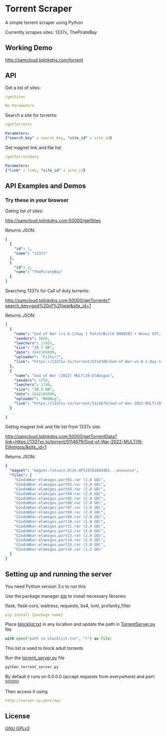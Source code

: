 # Torrent Scraper

A simple torrent scraper using Python

Currently scrapes sites: 1337x, ThePirateBay

## Working Demo

http://samcloud.tplinkdns.com/torrent

## API

Get a list of sites:
```yaml
/getSites

No Parameters
```

Search a site for torrents:
```yaml
/getTorrents

Parameters:
{"search_key" : search_key, "site_id" : site_id}
```

Get magnet link and file list:
```yaml
/getTorrentData

Parameters:
{"link" : link, "site_id" : site_id}
```

## API Examples and Demos
### Try these in your browser

Geting list of sites:

http://samcloud.tplinkdns.com:50000/getSites

Returns JSON:
```yaml
[
  {
    "id": 1,
    "name": "1337x"
  },
  {
    "id": 2,
    "name": "ThePirateBay"
  }
]
```

Searching 1337x for Call of duty torrents:

http://samcloud.tplinkdns.com:50000/getTorrents?search_key=god%20of%20war&site_id=1

Returns JSON:
```yaml
[
  {
    "name": "God of War (v1.0.1/Day 1 Patch/Build 8008283 + Bonus OST, MULTi18) [FitGirl Repack, Selective Download - from 26 GB]",
    "seeders": 5804,
    "leechers": 17455,
    "size": "28.7 GB",
    "date": 1642185000,
    "uploader": "FitGirl",
    "link": "https://1337xx.to/torrent/5114700/God-of-War-v1-0-1-Day-1-Patch-Build-8008283-Bonus-OST-MULTi18-FitGirl-Repack-Selective-Download-from-26-GB/"
  },
  {
    "name": "God of War (2022) MULTi19-ElAmigos",
    "seeders": 1756,
    "leechers": 1740,
    "size": "30.5 GB",
    "date": 1642185000,
    "uploader": "BedBug",
    "link": "https://1337xx.to/torrent/5114679/God-of-War-2022-MULTi19-ElAmigos/"
  }
  ...
]
```

Geting magnet link and file list from 1337x site:

http://samcloud.tplinkdns.com:50000/getTorrentData?link=https://1337xx.to/torrent/5114679/God-of-War-2022-MULTi19-ElAmigos/&site_id=1

Returns JSON:
```yaml
{
  "magnet": "magnet:?xt=urn:btih:4F515CD16844D3...announce",
  "files": [
    "G1odoW6ar-elamigos.part01.rar (2.0 GB)",
    "G1odoW6ar-elamigos.part02.rar (2.0 GB)",
    "G1odoW6ar-elamigos.part03.rar (2.0 GB)",
    "G1odoW6ar-elamigos.part04.rar (2.0 GB)",
    "G1odoW6ar-elamigos.part05.rar (2.0 GB)",
    "G1odoW6ar-elamigos.part06.rar (2.0 GB)",
    "G1odoW6ar-elamigos.part07.rar (2.0 GB)",
    "G1odoW6ar-elamigos.part08.rar (2.0 GB)",
    "G1odoW6ar-elamigos.part09.rar (2.0 GB)",
    "G1odoW6ar-elamigos.part10.rar (2.0 GB)",
    "G1odoW6ar-elamigos.part11.rar (2.0 GB)",
    "G1odoW6ar-elamigos.part12.rar (2.0 GB)",
    "G1odoW6ar-elamigos.part13.rar (2.0 GB)",
    "G1odoW6ar-elamigos.part14.rar (2.0 GB)",
    "G1odoW6ar-elamigos.part15.rar (2.0 GB)",
    "G1odoW6ar-elamigos.part16.rar (1.2 GB)"
  ]
}
```

## Setting up and running the server

You need Python version 3.x to run this


Use the package manager [pip](https://pip.pypa.io/en/stable/) to install necessary libraries:

flask, flask-cors, waitress, requests, bs4, lxml, profanity_filter

```yaml
pip install {package name}
```


Place [blocklist.txt](https://github.com/SameerBidi/Torrent-Scraping/blob/master/API/blocklist.txt) in any location and update the path in [TorrentServer.py](https://github.com/SameerBidi/Torrent-Scraping/blob/master/API/TorrentScraper.py) file
```python
with open("path to blocklist.txt", "r") as file:
```
This list is used to block adult torrents


Run the [torrent_server.py](https://github.com/SameerBidi/Torrent-Scraping/blob/master/API/torrent_server.py) file
```bash
python torrent_server.py
```
By default it runs on 0.0.0.0 (accept requests from everywhere) and port: 50000


Then access it using 
```yaml
http://server-ip:port/api
```

## License
[GNU GPLv3](https://choosealicense.com/licenses/gpl-3.0/)
